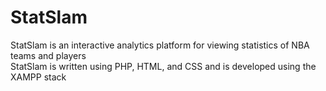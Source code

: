 # StatSlam
 StatSlam is an interactive analytics platform for viewing statistics of NBA teams and players\
 StatSlam is written using PHP, HTML, and CSS and is developed using the XAMPP stack
